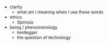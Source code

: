 - clarity
	- what am i meaning when i use these words
- ethics
	- Spinoza
- being / phenomenology
	- heidegger
	- the question of technology